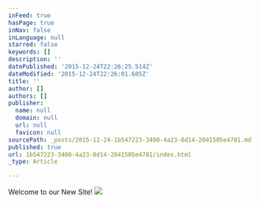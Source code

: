 ```yaml
---
inFeed: true
hasPage: true
inNav: false
inLanguage: null
starred: false
keywords: []
description: ''
datePublished: '2015-12-24T22:26:25.514Z'
dateModified: '2015-12-24T22:26:01.685Z'
title: ''
author: []
authors: []
publisher:
  name: null
  domain: null
  url: null
  favicon: null
sourcePath: _posts/2015-12-24-1b547223-3400-4a23-8d14-2041505e4781.md
published: true
url: 1b547223-3400-4a23-8d14-2041505e4781/index.html
_type: Article

---
```

Welcome to our New Site!
![](https://the-grid-user-content.s3-us-west-2.amazonaws.com/c1302761-c67f-445c-9638-2f7edf26e620.jpg)